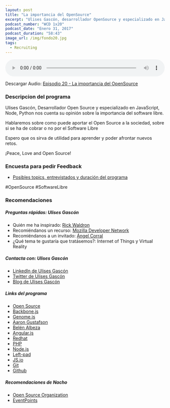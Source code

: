 ```yaml
---
layout: post
title: "La importancia del OpenSource"
excerpt: "Ulises Gascón, desarrollador OpenSource y especializado en JavaScript y Node nos cuenta su opinión el importancia del software libre."
podcast_number: "WCD 1x20"
podcast_date: "Enero 31, 2017"
podcast_duration: "58:43"
image_url: /img/fondo20.jpg
tags: 
  - Recruiting
---
```


<audio src="http://www.podtrac.com/pts/redirect.mp3/archive.org/download/WCD-20/WeCodeSign%201x20%20-%20La%20importancia%20del%20Open%20Source.mp3" preload="auto" controls style="width: 100%;">
  <p>Tu navegador no implementa el elemento audio</p>
</audio>

<p>Descargar Audio: <a href="http://www.podtrac.com/pts/redirect.mp3/archive.org/download/WCD-20/WeCodeSign%201x20%20-%20La%20importancia%20del%20Open%20Source.mp3" title="Botón derecho del ratón, luego guardar enlace como...">Episodio 20 - La importancia del OpenSource</a></p>

<h3 class="post-title  post-heading">Descripcion del programa</h3>

Ulises Gascón, Desarrollador Open Source y especializado en JavaScript, Node, Python nos cuenta su opinión sobre la importancia del software libre.

Hablaremos sobre como puede aportar el Open Source a la sociedad, sobre si se ha de cobrar o no por el Software Libre

Espero que os sirva de utilidad para aprender y poder afrontar nuevos retos.

¡Peace, Love and Open Source!

<div class="rule"></div>

<h3 class="post-title  post-heading">Encuesta para pedir Feedback</h3>

<ul>
  <li class="recomendacion"><a href="https://wecodesignpodcast.typeform.com/to/keNT6k">Posibles topics, entrevistados y duración del programa</a></li>
</ul>
 
<div class="rule"></div>

#OpenSource #SoftwareLibre

<div class="rule"></div>

<h3 class="post-title  post-heading">Recomendaciones</h3>

##### Preguntas rápidas: Ulises Gascón

<ul>
  <li class="recomendacion"><span>Quién me ha inspirado: </span><a href="https://twitter.com/rwaldron">Rick Waldron</a></li>
  <li class="recomendacion"><span>Recomiéndanos un recurso: </span><a href="https://developer.mozilla.org/es/">Mozilla Developer Network</a></li>
  <li class="recomendacion"><span>Recomiéndanos a un invitado: </span><a href="https://twitter.com/ancoar">Ángel Corral</a></li>
  <li class="recomendacion"><span>¿Qué tema te gustaría que tratásemos?: </span>Internet of Things y Virtual Reality</li>
</ul>

##### Contacta con: Ulises Gascón

<ul>
  <li class="recomendacion"><a href="https://www.linkedin.com/in/ulisesgascon/en">LinkedIn de Ulises Gascón</a></li>
  <li class="recomendacion"><a href="https://twitter.com/kom_256">Twitter de Ulises Gascón</a></li>
  <li class="recomendacion"><a href="http://www.blog.ulisesgascon.com/">Blog de Ulises Gascón</a></li>
</ul>

##### Links del programa

<ul>
  <li class="recomendacion"><a href="https://es.wikipedia.org/wiki/C%C3%B3digo_abierto">Open Source</a></li>
  <li class="recomendacion"><a href="http://backbonejs.org/">Backbone.js</a></li>
  <li class="recomendacion"><a href="https://github.com/OSWeekends/know-your-SNPs">Genome.js</a></li>
  <li class="recomendacion"><a href="https://www.aaron-gustafson.com/">Aaron Gustafson</a></li>
  <li class="recomendacion"><a href="https://belenalbeza.com/">Belén Albeza</a></li>
  <li class="recomendacion"><a href="https://angularjs.org/">Angular.js</a></li>
  <li class="recomendacion"><a href="https://www.redhat.com/es">Redhat</a></li>
  <li class="recomendacion"><a href="http://www.php.net/">PHP</a></li>
  <li class="recomendacion"><a href="https://nodejs.org/en/">Node.js</a></li>
  <li class="recomendacion"><a href="http://blog.npmjs.org/post/141577284765/kik-left-pad-and-npm">Left-pad</a></li>
  <li class="recomendacion"><a href="https://js.io/">JS.io</a></li>
  <li class="recomendacion"><a href="https://git-scm.com/">Git</a></li>
  <li class="recomendacion"><a href="https://github.com/">Github</a></li>
</ul>

##### Recomendaciones de Nacho

<ul>
  <li class="recomendacion"><a href="https://github.com/OSWeekends">Open Source Organization</a></li>
  <li class="recomendacion"><a href="https://github.com/OSWeekends/EventPoints">EventPoints</a></li>
</ul>
